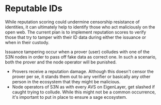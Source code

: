 # Reputable IDs

While reputation scoring could undermine censorship resistance of identities, it can ultimately help to identify those who act maliciously on the open web. The current plan is to implement reputation scores to verify those that try to tamper with their ID data during either the issuance or when in their custody.

Issuance tampering occur when a prover (user) colludes with one of the S3N nodes in order to pass off fake data as correct one. In such a scenario, both the prover and the node operator will be punished.

* Provers receive a reputation damage. Although this doesn't censor the prover per se, it stands them out to any verifier or basically any other person in the ecosystem that they might be malicious.
* Node operators of S3N as with every AVS on EigenLayer, get slashed if caught trying to collude. While this might not be a common occurrence, it's important to put in place to ensure a sage ecosystem.
